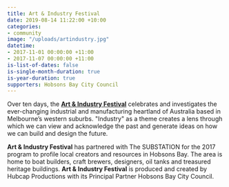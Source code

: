```yaml
---
title: Art & Industry Festival
date: 2019-08-14 11:22:00 +10:00
categories:
- community
image: "/uploads/artindustry.jpg"
datetime:
- 2017-11-01 00:00:00 +11:00
- 2017-11-07 00:00:00 +11:00
is-list-of-dates: false
is-single-month-duration: true
is-year-duration: true
supporters: Hobsons Bay City Council
---
```


Over ten days, the [**Art & Industry Festival**](http://artandindustryfestival.com.au) celebrates and investigates the ever-changing industrial and manufacturing heartland of Australia based in Melbourne’s western suburbs. "Industry" as a theme creates a lens through which we can view and acknowledge the past and generate ideas on how we can build and design the future.

**Art & Industry Festival** has partnered with The SUBSTATION for the 2017 program to profile local creators and resources in Hobsons Bay. The area is home to boat builders, craft brewers, designers, oil tanks and treasured heritage buildings. **Art & Industry Festival** is produced and created by Hubcap Productions with its Principal Partner Hobsons Bay City Council.